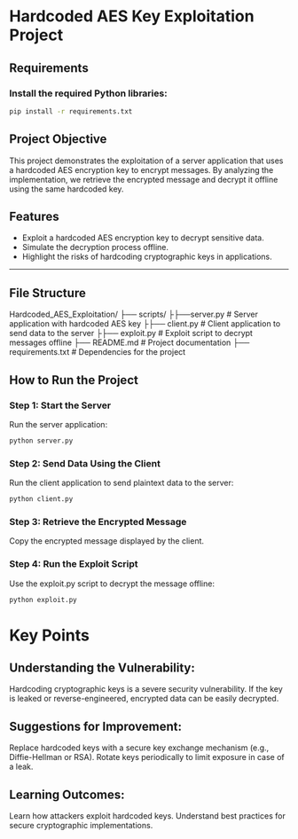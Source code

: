 # Hardcoded AES Key Exploitation Project
## Requirements
### Install the required Python libraries:
```bash
pip install -r requirements.txt
```
## Project Objective

This project demonstrates the exploitation of a server application that uses a hardcoded AES encryption key to encrypt messages. By analyzing the implementation, we retrieve the encrypted message and decrypt it offline using the same hardcoded key.

## Features

- Exploit a hardcoded AES encryption key to decrypt sensitive data.
- Simulate the decryption process offline.
- Highlight the risks of hardcoding cryptographic keys in applications.

---

## File Structure

Hardcoded_AES_Exploitation/ 
├── scripts/
├├──server.py        # Server application with hardcoded AES key 
├├── client.py       # Client application to send data to the server
├├── exploit.py      # Exploit script to decrypt messages offline 
├── README.md          # Project documentation 
├── requirements.txt   # Dependencies for the project


## How to Run the Project

### Step 1: Start the Server

Run the server application:
```bash
python server.py
```

### Step 2: Send Data Using the Client
Run the client application to send plaintext data to the server:

```bash
python client.py 
```
### Step 3: Retrieve the Encrypted Message
Copy the encrypted message displayed by the client.

### Step 4: Run the Exploit Script
Use the exploit.py script to decrypt the message offline:
```bash
python exploit.py
```

# Key Points
## Understanding the Vulnerability:
Hardcoding cryptographic keys is a severe security vulnerability.
If the key is leaked or reverse-engineered, encrypted data can be easily decrypted.

## Suggestions for Improvement:
Replace hardcoded keys with a secure key exchange mechanism (e.g., Diffie-Hellman or RSA).
Rotate keys periodically to limit exposure in case of a leak.

## Learning Outcomes:
Learn how attackers exploit hardcoded keys.
Understand best practices for secure cryptographic implementations.